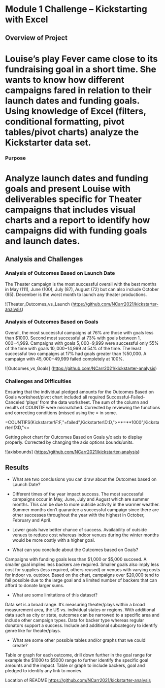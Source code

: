 # Module 1 Challenge – Kickstarting with Excel

## Overview of Project

# Louise’s play Fever came close to its fundraising goal in a short time. She wants to know how different campaigns fared in relation to their launch dates and funding goals. Using knowledge of Excel (filters, conditional formatting, pivot tables/pivot charts) analyze the Kickstarter data set.

### Purpose

# Analyze launch dates and funding goals and present Louise with deliverables specific for Theater campaigns that includes visual charts and a report to identify how campaigns did with funding goals and launch dates.

## Analysis and Challenges

### Analysis of Outcomes Based on Launch Date

The Theater campaign is the most successful overall with the best months in May (111), June (100), July (87), August (72) but can also include October (65). December is the worst month to launch any theater productions. 

![Theater_Outcomes_vs_Launch
(https://github.com/NCarr2021/kickstarter-analysis)

### Analysis of Outcomes Based on Goals

Overall, the most successful campaigns at 76% are those with goals less than $1000. Second most successful at 73% with goals between $1,000-$4,999. Campaigns with goals $5,000-$9,999 were successful only 55% of the time with goals $10,000-$14,999 at 54% of the time. The least successful two campaigns at 17% had goals greater than %50,000. A campaign with $45,000-$49,999 failed completely at 100%.

![Outcomes_vs_Goals]
(https://github.com/NCarr2021/kickstarter-analysis)

 ### Challenges and Difficulties 

Ensuring that the individual pledged amounts for the Outcomes Based on Goals worksheet/pivot chart included all required Successful-Failed-Canceled ‘plays’ from the data worksheet. The sum of the column and results of COUNTIF were mismatched. Corrected by reviewing the functions and correcting conditions (missed using the = in some. 

=COUNTIFS(Kickstarter!$F:$F,"=failed",Kickstarter!$D:$D,">**=**1000",Kickstarter!$D:$D,"<=

Getting pivot chart for Outcomes Based on Goals y/x axis to display properly. Corrected by changing the axis options bounds/units.

![axisbounds]
(https://github.com/NCarr2021/kickstarter-analysis)

## Results

- What are two conclusions you can draw about the Outcomes based on Launch Date?

-  Different times of the year impact success. The most successful campaigns occur in May, June, July and August which are summer months. This can be due to more outside activity in the warmer weather. Summer months don’t guarantee a successful campaign since there are other successes throughout the year with the highest in October, February and April.  

-	Lower goals have better chance of success. Availability of outside venues to reduce cost whereas indoor venues during the winter months would be more costly with a higher goal.

- What can you conclude about the Outcomes based on Goals?

Campaigns with funding goals less than $1,000 or $5,000 succeed. A smaller goal implies less backers are required. Smaller goals also imply less cost for supplies (less required, others reused) or venues with varying costs for indoor vs. outdoor. Based on the chart, campaigns over $20,000 tend to fail possible due to the large goal and a limited number of backers that can afford to donate larger sums.

- What are some limitations of this dataset?

Data set is a broad range. It’s measuring theater/plays within a broad measurement area, the US vs. individual states or regions. With additional data such as city or state, outcomes can be narrowed to a specific area and include other campaign types. Data for backer type whereas regular donators support a success. Include and additional subcategory to identify genre like for theater/plays.

- What are some other possible tables and/or graphs that we could create?

Table or graph for each outcome, drill down further in the goal range for example the $1000 to $5000 range to further identify the specific goal amounts and the impact. Table or graph to include backers, goal and pledged to identify any link to monies.


Location of README https://github.com/NCarr2021/kickstarter-analysis
